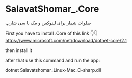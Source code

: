 # SalavatShomar_.Core
صلوات شمار برای لینوکس و مک با سی شارپ

First you have to install .Core of this link 👇👇
https://www.microsoft.com/net/download/dotnet-core/2.1

then install it

after that use this command and run the app:

dotnet Salavatshomar_Linux-Mac_C-sharp.dll
